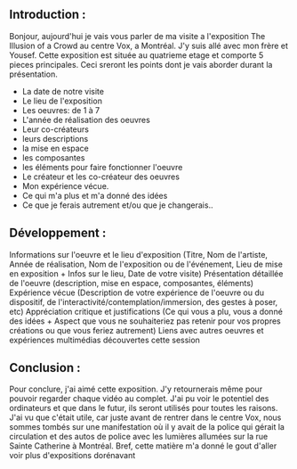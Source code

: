 ## Introduction :

 Bonjour, aujourd'hui je vais vous parler de ma visite a l'exposition The Illusion of a Crowd au centre Vox, a Montréal. J'y suis allé avec mon frère et Yousef. Cette exposition est située au quatrieme etage et comporte 5 pieces principales. Ceci sreront les points dont je vais aborder durant la présentation.
 - La date de notre visite
 - Le lieu de l'exposition
 - Les oeuvres: de 1 à 7
 - L'année de réalisation des oeuvres
 - Leur co-créateurs
 - leurs descriptions
 - la mise en espace
 -  les composantes
 -  les éléments pour faire fonctionner l'oeuvre
 - Le créateur et les co-créateur des oeuvres
 - Mon expérience vécue.
 - Ce qui m'a plus et m'a donné des idées
 - Ce que je ferais autrement et/ou que je changerais..
 
 
 
## Développement :

 Informations sur l'oeuvre et le lieu d'exposition (Titre, Nom de l'artiste, Année de réalisation, Nom de l'exposition ou de l'événement, Lieu de mise en exposition + Infos sur le lieu, Date de votre visite)
 Présentation détaillée de l'oeuvre (description, mise en espace, composantes, éléments)
 Expérience vécue (Description de votre expérience de l'oeuvre ou du dispositif, de l'interactivité/contemplation/immersion, des gestes à poser, etc)
 Appréciation critique et justifications (Ce qui vous a plu, vous a donné des idées + Aspect que vous ne souhaiteriez pas retenir pour vos propres créations ou que vous feriez autrement)
 Liens avec autres oeuvres et expériences multimédias découvertes cette session
 
 ## Conclusion :
Pour conclure, j'ai aimé cette exposition. J'y retournerais même pour pouvoir regarder chaque vidéo au complet. J'ai pu voir le potentiel des ordinateurs et que dans le futur, ils seront utilisés pour toutes les raisons. J'ai vu que c'était utile, car juste avant de rentrer dans le centre Vox, nous sommes tombés sur une manifestation où il y avait de la police qui gérait la circulation et des autos de police avec les lumières allumées sur la rue Sainte Catherine à Montréal. Bref, cette matière m'a donné le gout d'aller voir plus d'expositions dorénavant

